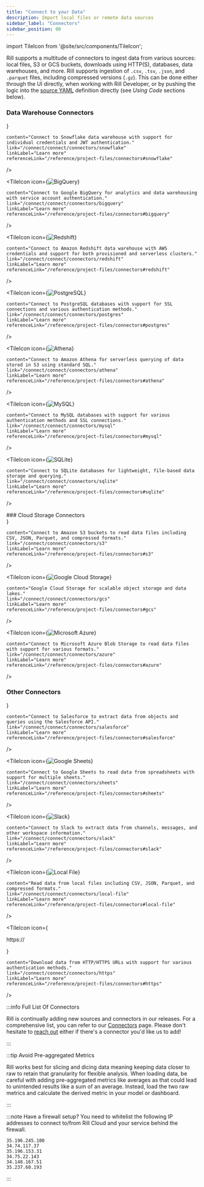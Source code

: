 ```yaml
---
title: "Connect to your Data"
description: Import local files or remote data sources
sidebar_label: "Connectors"
sidebar_position: 00
---
```

<!-- WARNING: There are links to this page in source code. If you move it, find and replace the links and consider adding a redirect in docusaurus.config.js. -->

import TileIcon from '@site/src/components/TileIcon';

Rill supports a multitude of connectors to ingest data from various sources: local files, S3 or GCS buckets, downloads using HTTP(S), databases, data warehouses, and more. Rill supports ingestion of `.csv`, `.tsv`, `.json`, and `.parquet` files, including compressed versions (`.gz`). This can be done either through the UI directly, when working with Rill Developer, or by pushing the logic into the [source YAML](/reference/project-files/sources) definition directly (see _Using Code_ sections below).

### Data Warehouse Connectors

<div className="connector-tile-grid">
  <TileIcon
    icon={<img src="/img/connect/icons/Logo-Snowflake.png" alt="Snowflake" />}

    content="Connect to Snowflake data warehouse with support for individual credentials and JWT authentication."
    link="/connect/connect/connectors/snowflake"
    linkLabel="Learn more"
    referenceLink="/reference/project-files/connectors#snowflake"
  />
  
  <TileIcon
    icon={<img src="/img/connect/icons/Logo-Bigquery.png" alt="BigQuery" />}

    content="Connect to Google BigQuery for analytics and data warehousing with service account authentication."
    link="/connect/connect/connectors/bigquery"
    linkLabel="Learn more"
    referenceLink="/reference/project-files/connectors#bigquery"
  />
  
  <TileIcon
    icon={<img src="/img/connect/icons/Logo-Redshift.png" alt="Redshift" />}

    content="Connect to Amazon Redshift data warehouse with AWS credentials and support for both provisioned and serverless clusters."
    link="/connect/connect/connectors/redshift"
    linkLabel="Learn more"
    referenceLink="/reference/project-files/connectors#redshift"
  />
  
  <TileIcon
    icon={<img src="/img/connect/icons/Logo-Postgres.png" alt="PostgreSQL" />}

    content="Connect to PostgreSQL databases with support for SSL connections and various authentication methods."
    link="/connect/connect/connectors/postgres"
    linkLabel="Learn more"
    referenceLink="/reference/project-files/connectors#postgres"
  />
  
  <TileIcon
    icon={<img src="/img/connect/icons/Logo-Athena.png" alt="Athena" />}

    content="Connect to Amazon Athena for serverless querying of data stored in S3 using standard SQL."
    link="/connect/connect/connectors/athena"
    linkLabel="Learn more"
    referenceLink="/reference/project-files/connectors#athena"
  />
  
  <TileIcon
    icon={<img src="/img/connect/icons/Logo-mysql.png" alt="MySQL" />}

    content="Connect to MySQL databases with support for various authentication methods and SSL connections."
    link="/connect/connect/connectors/mysql"
    linkLabel="Learn more"
    referenceLink="/reference/project-files/connectors#mysql"
  />
  
  <TileIcon
    icon={<img src="/img/connect/icons/Logo-SQLite.png" alt="SQLite" />}

    content="Connect to SQLite databases for lightweight, file-based data storage and querying."
    link="/connect/connect/connectors/sqlite"
    linkLabel="Learn more"
    referenceLink="/reference/project-files/connectors#sqlite"
  />
  </div>
  ### Cloud Storage Connectors
  <div className="connector-tile-grid">
  <TileIcon
    icon={<img src="/img/connect/icons/Logo-S3.png" alt="Amazon S3" />}

    content="Connect to Amazon S3 buckets to read data files including CSV, JSON, Parquet, and compressed formats."
    link="/connect/connect/connectors/s3"
    linkLabel="Learn more"
    referenceLink="/reference/project-files/connectors#s3"
  />
  
  <TileIcon
    icon={<img src="/img/connect/icons/Logo-GCS.png" alt="Google Cloud Storage" />}

    content="Google Cloud Storage for scalable object storage and data lakes."
    link="/connect/connect/connectors/gcs"
    linkLabel="Learn more"
    referenceLink="/reference/project-files/connectors#gcs"
  />
  
  <TileIcon
    icon={<img src="/img/connect/icons/Logo-Azure.png" alt="Microsoft Azure" />}

    content="Connect to Microsoft Azure Blob Storage to read data files with support for various formats."
    link="/connect/connect/connectors/azure"
    linkLabel="Learn more"
    referenceLink="/reference/project-files/connectors#azure"
  />
  </div>

  ### Other Connectors
  <div className="connector-tile-grid">
  <TileIcon
    icon={<img src="/img/connect/icons/Logo-Salesforce.png" alt="Salesforce" />}

    content="Connect to Salesforce to extract data from objects and queries using the Salesforce API."
    link="/connect/connect/connectors/salesforce"
    linkLabel="Learn more"
    referenceLink="/reference/project-files/connectors#salesforce"
  />
  
  <TileIcon
    icon={<img src="/img/connect/icons/Logo-Sheets.png" alt="Google Sheets" className="sheets-icon" />}

    content="Connect to Google Sheets to read data from spreadsheets with support for multiple sheets."
    link="/connect/connect/connectors/sheets"
    linkLabel="Learn more"
    referenceLink="/reference/project-files/connectors#sheets"
  />
  
  <TileIcon
    icon={<img src="/img/connect/icons/Logo-Slack.png" alt="Slack" className="sheets-icon" />}

    content="Connect to Slack to extract data from channels, messages, and other workspace information."
    link="/connect/connect/connectors/slack"
    linkLabel="Learn more"
    referenceLink="/reference/project-files/connectors#slack"
  />
  
  <TileIcon
    icon={<img src="/img/connect/icons/Logo-Local.png" alt="Local File" />}

    content="Read data from local files including CSV, JSON, Parquet, and compressed formats."
    link="/connect/connect/connectors/local-file"
    linkLabel="Learn more"
    referenceLink="/reference/project-files/connectors#local-file"
  />
  
  <TileIcon
    icon={<p className="https-icon">https:// </p>}

    content="Download data from HTTP/HTTPS URLs with support for various authentication methods."
    link="/connect/connect/connectors/https"
    linkLabel="Learn more"
    referenceLink="/reference/project-files/connectors#https"
  />
</div>

:::info Full List Of Connectors

Rill is continually adding new sources and connectors in our releases. For a comprehensive list, you can refer to our [Connectors](/reference/connectors) page. Please don't hesitate to [reach out](/contact) either if there's a connector you'd like us to add!

:::

:::tip Avoid Pre-aggregated Metrics

Rill works best for slicing and dicing data meaning keeping data closer to raw to retain that granularity for flexible analysis. When loading data, be careful with adding pre-aggregated metrics like averages as that could lead to unintended results like a sum of an average. Instead, load the two raw metrics and calculate the derived metric in your model or dashboard.

:::


:::note Have a firewall setup?
You need to whitelist the following IP addresses to connect to/from Rill Cloud and your service behind the firewall.
```
35.196.245.100
34.74.117.37
35.196.153.31
34.75.22.143
34.148.167.51
35.237.60.193
```
:::
